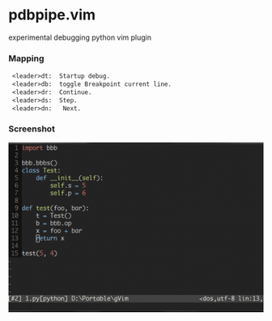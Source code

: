 # pdbpipe.vim
experimental debugging python vim plugin

### Mapping

```
 <leader>dt:  Startup debug.
 <leader>db:  toggle Breakpoint current line.
 <leader>dr:  Continue.
 <leader>ds:  Step.
 <leader>dn:   Next.
```


### Screenshot
![](https://raw.githubusercontent.com/bstaint/pdbpipe.vim/master/doc/GIF.gif)
